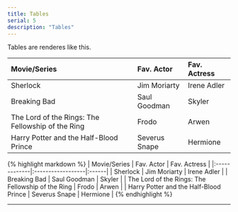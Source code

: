 ```yaml
---
title: Tables
serial: 5
description: "Tables"
---
```


Tables are renderes like this.

<div class="code-example">
<table>
  <thead>
    <tr>
      <th style="text-align: left">Movie/Series</th>
      <th style="text-align: left">Fav. Actor</th>
      <th style="text-align: left">Fav. Actress</th>
    </tr>
  </thead>
  <tbody>
    <tr>
      <td style="text-align: left">Sherlock</td>
      <td style="text-align: left">Jim Moriarty</td>
      <td style="text-align: left">Irene Adler</td>
    </tr>
    <tr>
      <td style="text-align: left">Breaking Bad</td>
      <td style="text-align: left">Saul Goodman</td>
      <td style="text-align: left">Skyler</td>
    </tr>
    <tr>
      <td style="text-align: left">The Lord of the Rings: The Fellowship of the Ring</td>
      <td style="text-align: left">Frodo</td>
      <td style="text-align: left">Arwen</td>
    </tr>
    <tr>
      <td style="text-align: left">Harry Potter and the Half-Blood Prince</td>
      <td style="text-align: left">Severus Snape</td>
      <td style="text-align: left">Hermione</td>
    </tr>
  </tbody>
</table>
</div>

{% highlight markdown %}
| Movie/Series | Fav. Actor | Fav. Actress |
|:-------------|:------------------|:------|
| Sherlock | Jim Moriarty | Irene Adler  |
| Breaking Bad | Saul Goodman   | Skyler |
| The Lord of the Rings: The Fellowship of the Ring | Frodo | Arwen |
| Harry Potter and the Half-Blood Prince  | Severus Snape | Hermione  |
{% endhighlight %}

***
